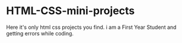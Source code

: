 # HTML-CSS-mini-projects
Here it's only html css projects you find. i am a First Year Student and getting errors while coding.
